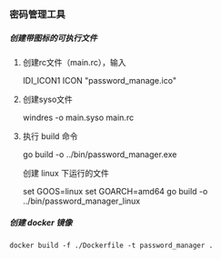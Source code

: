 ### 密码管理工具

##### 创建带图标的可执行文件
1. 创建rc文件（main.rc），输入 
    
    IDI_ICON1 ICON "password_manage.ico"

2. 创建syso文件

    windres -o main.syso main.rc

3. 执行 build 命令

    go build -o ../bin/password_manager.exe

    创建 linux 下运行的文件

    set GOOS=linux
    set GOARCH=amd64
    go build -o ../bin/password_manager_linux

##### 创建 docker 镜像
    docker build -f ./Dockerfile -t password_manager .